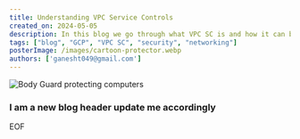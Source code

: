 ```yaml
---
title: Understanding VPC Service Controls
created_on: 2024-05-05
description: In this blog we go through what VPC SC is and how it can be used to secure your GCP resources.
tags: ["blog", "GCP", "VPC SC", "security", "networking"]
posterImage: /images/cartoon-protector.webp
authors: ['ganesht049@gmail.com']
---
```



![Body Guard protecting computers](/images/cartoon-protector.webp)


### I am a new blog header update me accordingly

EOF 
